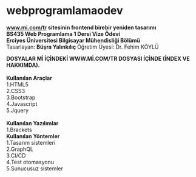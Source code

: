 # webprogramlamaodev
<b> www.mi.com/tr sitesinin frontend birebir yeniden tasarımı </b> <br>
<b>BS435 Web Programlama 1 Dersi Vize Ödevi </b> <br>
<b>Erciyes Üniversitesi Bilgisayar Mühendisliği Bölümü </b> <br>
Tasarlayan: <b> Büşra Yalınkılıç </b>  Öğretim Üyesi: Dr. Fehim KÖYLÜ  <br>

<b>DOSYALAR Mİ İÇİNDEKİ WWW.Mİ.COM/TR DOSYASI İÇİNDE (İNDEX VE HAKKIMDA). </b> <br> <br>
<b>Kullanılan Araçlar</b> <br>
1.HTML5 <br>
2.CSS3 <br>
3.Bootstrap <br>
4.Javascript <br>
5.Jquery <br>
<br>
<b>Kullanılan Yazılımlar</b> <br>
1.Brackets
<br>
<b>Kullanılan Yöntemler</b> <br>
1.Tasarım sistemleri <br>
2.GraphQL<br>
3.CI/CD <br>
4.Test otomasyonu <br>
5.Sunucusuz sistemler

